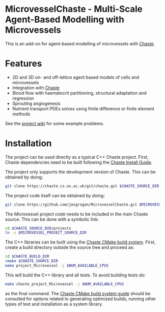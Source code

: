 # MicrovesselChaste - Multi-Scale Agent-Based Modelling with Microvessels

This is an add-on for agent-based modelling of microvessels with [Chaste](http://www.cs.ox.ac.uk/chaste/). 

# Features 

* 2D and 3D on- and off-lattice agent based models of cells and microvessels
* Integration with [Chaste](http://www.cs.ox.ac.uk/chaste/)
* Blood flow with haematocrit partitioning, structural adaptation and regression
* Sprouting angiogenesis
* Nutrient transport PDEs solves using finite difference or finite element methods

See the [project wiki](https://github.com/jmsgrogan/MicrovesselChaste/wiki) for some example problems.

# Installation 

The project can be used directly as a typical C++ Chaste project. First, Chaste dependencies need to be built following the [Chaste Install Guide](https://chaste.cs.ox.ac.uk/trac/wiki/InstallGuides/InstallGuide). 

The project only supports the development version of Chaste. This can be obtained by doing:

```bash
git clone https://chaste.cs.ox.ac.uk/git/chaste.git $CHASTE_SOURCE_DIR
```

The project code itself can be obtained by doing: 

```bash
git clone https://github.com/jmsgrogan/MicrovesselChaste.git $MICROVESSEL_PROJECT_SOURCE_DIR
```

The Microvessel project code needs to be included in the main Chaste source. This can be done with a symbolic link:

```bash
cd $CHASTE_SOURCE_DIR/projects
ln -s $MICROVESSEL_PROJECT_SOURCE_DIR
```

The C++ libraries can be built using the [Chaste CMake build system](https://chaste.cs.ox.ac.uk/trac/wiki/ChasteGuides/CmakeBuildGuide). First, create a build directory outside the source tree and proceed as:

```bash
cd $CHASTE_BUILD_DIR
cmake $CHASTE_SOURCE_DIR
make project_Microvessel -j $NUM_AVAILABLE_CPUS
```

This will build the C++ library and all tests. To avoid building tests do:

```bash
make chaste_project_Microvessel -j $NUM_AVAILABLE_CPUS
```

as the final command. The [Chaste CMake build system guide](https://chaste.cs.ox.ac.uk/trac/wiki/ChasteGuides/CmakeBuildGuide) should be consulted for options related to generating optimized builds, running other types of test and installation as a system library.
